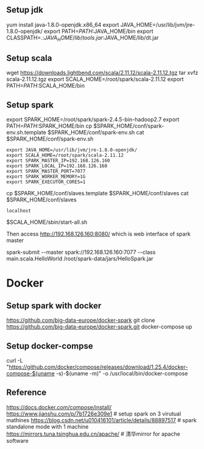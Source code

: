 ## Setup jdk

yum install java-1.8.0-openjdk.x86_64
export JAVA_HOME=/usr/lib/jvm/jre-1.8.0-openjdk/
export PATH=$PATH:$JAVA_HOME/bin
export CLASSPATH=.:$JAVA_HOME/lib/tools.jar:$JAVA_HOME/lib/dt.jar

## Setup scala

wget https://downloads.lightbend.com/scala/2.11.12/scala-2.11.12.tgz
tar xvfz scala-2.11.12.tgz
export SCALA_HOME=/root/spark/scala-2.11.12
export PATH=$PATH:$SCALA_HOME/bin

## Setup spark
export SPARK_HOME=/root/spark/spark-2.4.5-bin-hadoop2.7
export PATH=$PATH:$SPARK_HOME/bin
cp $SPARK_HOME/conf/spark-env.sh.template $SPARK_HOME/conf/spark-env.sh
cat $SPARK_HOME/conf/spark-env.sh

```
export JAVA_HOME=/usr/lib/jvm/jre-1.8.0-openjdk/
export SCALA_HOME=/root/spark/scala-2.11.12
export SPARK_MASTER_IP=192.168.126.160
export SPARK_LOCAL_IP=192.168.126.160
export SPARK_MASTER_PORT=7077
export SPARK_WORKER_MEMORY=1G
export SPARK_EXECUTOR_CORES=1
```
cp $SPARK_HOME/conf/slaves.template $SPARK_HOME/conf/slaves
cat $SPARK_HOME/conf/slaves
```
localhost
```
$SCALA_HOME/sbin/start-all.sh

Then access http://192.168.126.160:8080/ which is web interface of spark master


spark-submit --master spark://192.168.126.160:7077 --class main.scala.HelloWorld /root/spark-data/jars/HelloSpark.jar

# Docker
## Setup spark with docker
https://github.com/big-data-europe/docker-spark
git clone https://github.com/big-data-europe/docker-spark.git
docker-compose up


## Setup docker-compse
curl -L "https://github.com/docker/compose/releases/download/1.25.4/docker-compose-$(uname -s)-$(uname -m)" -o /usr/local/bin/docker-compose

## Reference
https://docs.docker.com/compose/install/
https://www.jianshu.com/p/7b1726e309e1   # setup spark on 3 virutual mathines
https://blog.csdn.net/u010416101/article/details/88897517  # spark standalone mode with 1 machine
https://mirrors.tuna.tsinghua.edu.cn/apache/  # 清华mirror for apache software